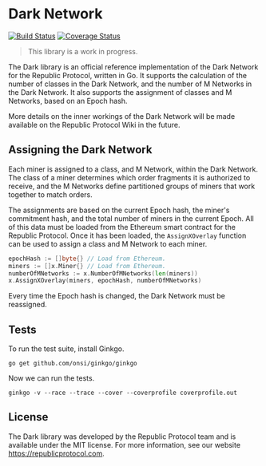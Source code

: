 # Dark Network

[![Build Status](https://travis-ci.org/republicprotocol/go-dark-network.svg?branch=master)](https://travis-ci.org/republicprotocol/go-dark-network)
[![Coverage Status](https://coveralls.io/repos/github/republicprotocol/go-dark-network/badge.svg?branch=master)](https://coveralls.io/github/republicprotocol/go-dark-network?branch=master)

> This library is a work in progress.

The Dark library is an official reference implementation of the Dark Network for the Republic Protocol, written in Go. It supports the calculation of the number of classes in the Dark Network, and the number of M Networks in the Dark Network. It also supports the assignment of classes and M Networks, based on an Epoch hash.

More details on the inner workings of the Dark Network will be made available on the Republic Protocol Wiki in the future.

## Assigning the Dark Network

Each miner is assigned to a class, and M Network, within the Dark Network. The class of a miner determines which order fragments it is authorized to receive, and the M Networks define partitioned groups of miners that work together to match orders.

The assignments are based on the current Epoch hash, the miner's commitment hash, and the total number of miners in the current Epoch. All of this data must be loaded from the Ethereum smart contract for the Republic Protocol. Once it has been loaded, the `AssignXOverlay` function can be used to assign a class and M Network to each miner.

```go
epochHash := []byte{} // Load from Ethereum.
miners := []x.Miner{} // Load from Ethereum.
numberOfMNetworks := x.NumberOfMNetworks(len(miners))
x.AssignXOverlay(miners, epochHash, numberOfMNetworks)
```

Every time the Epoch hash is changed, the Dark Network must be reassigned.

## Tests

To run the test suite, install Ginkgo.

```
go get github.com/onsi/ginkgo/ginkgo
```

Now we can run the tests.

```
ginkgo -v --race --trace --cover --coverprofile coverprofile.out
```

## License

The Dark library was developed by the Republic Protocol team and is available under the MIT license. For more information, see our website https://republicprotocol.com.